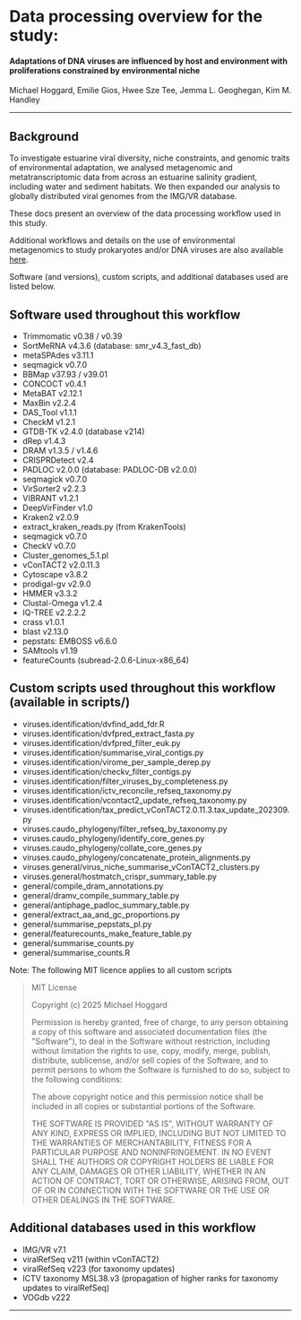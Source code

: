 # Data processing overview for the study: 

#### Adaptations of DNA viruses are influenced by host and environment with proliferations constrained by environmental niche  

Michael Hoggard, Emilie Gios, Hwee Sze Tee, Jemma L. Geoghegan, Kim M. Handley

----

## Background

To investigate estuarine viral diversity, niche constraints, and genomic traits of environmental adaptation, we analysed metagenomic and metatranscriptomic data from across an estuarine salinity gradient, including water and sediment habitats. We then expanded our analysis to globally distributed viral genomes from the IMG/VR database. 

These docs present an overview of the data processing workflow used in this study.

Additional workflows and details on the use of environmental metagenomics to study prokaryotes and/or DNA viruses are also available [here](https://github.com/GenomicsAotearoa/environmental_metagenomics).

Software (and versions), custom scripts, and additional databases used are listed below.

## Software used throughout this workflow

- Trimmomatic v0.38 / v0.39
- SortMeRNA v4.3.6 (database: smr_v4.3_fast_db)
- metaSPAdes v3.11.1
- seqmagick v0.7.0
- BBMap v37.93 / v39.01
- CONCOCT v0.4.1
- MetaBAT v2.12.1
- MaxBin v2.2.4
- DAS_Tool v1.1.1
- CheckM v1.2.1
- GTDB-TK v2.4.0 (database v214)
- dRep v1.4.3
- DRAM v1.3.5 / v1.4.6
- CRISPRDetect v2.4
- PADLOC v2.0.0 (database: PADLOC-DB v2.0.0)
- seqmagick v0.7.0
- VirSorter2 v2.2.3
- VIBRANT v1.2.1
- DeepVirFinder v1.0
- Kraken2 v2.0.9
- extract_kraken_reads.py (from KrakenTools)
- seqmagick v0.7.0
- CheckV v0.7.0
- Cluster_genomes_5.1.pl
- vConTACT2 v2.0.11.3
- Cytoscape v3.8.2
- prodigal-gv v2.9.0
- HMMER v3.3.2
- Clustal-Omega v1.2.4
- IQ-TREE v2.2.2.2
- crass v1.0.1
- blast v2.13.0
- pepstats: EMBOSS v6.6.0
- SAMtools v1.19
- featureCounts (subread-2.0.6-Linux-x86_64)

## Custom scripts used throughout this workflow (available in scripts/)

- viruses.identification/dvfind_add_fdr.R
- viruses.identification/dvfpred_extract_fasta.py
- viruses.identification/dvfpred_filter_euk.py
- viruses.identification/summarise_viral_contigs.py
- viruses.identification/virome_per_sample_derep.py
- viruses.identification/checkv_filter_contigs.py
- viruses.identification/filter_viruses_by_completeness.py
- viruses.identification/ictv_reconcile_refseq_taxonomy.py
- viruses.identification/vcontact2_update_refseq_taxonomy.py 
- viruses.identification/tax_predict_vConTACT2.0.11.3.tax_update_202309.py
- viruses.caudo_phylogeny/filter_refseq_by_taxonomy.py
- viruses.caudo_phylogeny/identify_core_genes.py
- viruses.caudo_phylogeny/collate_core_genes.py
- viruses.caudo_phylogeny/concatenate_protein_alignments.py
- viruses.general/virus_niche_summarise_vConTACT2_clusters.py
- viruses.general/hostmatch_crispr_summary_table.py
- general/compile_dram_annotations.py
- general/dramv_compile_summary_table.py
- general/antiphage_padloc_summary_table.py
- general/extract_aa_and_gc_proportions.py
- general/summarise_pepstats_pI.py
- general/featurecounts_make_feature_table.py
- general/summarise_counts.py
- general/summarise_counts.R

Note: The following MIT licence applies to all custom scripts

> MIT License
> 
> Copyright (c) 2025 Michael Hoggard
> 
> Permission is hereby granted, free of charge, to any person obtaining a copy of this software and associated documentation files (the "Software"), to deal in the Software without restriction, including without limitation the rights to use, copy, modify, merge, publish, distribute, sublicense, and/or sell copies of the Software, and to permit persons to whom the Software is furnished to do so, subject to the following conditions:
> 
> The above copyright notice and this permission notice shall be included in all copies or substantial portions of the Software.
> 
> THE SOFTWARE IS PROVIDED "AS IS", WITHOUT WARRANTY OF ANY KIND, EXPRESS OR IMPLIED, INCLUDING BUT NOT LIMITED TO THE WARRANTIES OF MERCHANTABILITY, FITNESS FOR A PARTICULAR PURPOSE AND NONINFRINGEMENT. IN NO EVENT SHALL THE AUTHORS OR COPYRIGHT HOLDERS BE LIABLE FOR ANY CLAIM, DAMAGES OR OTHER LIABILITY, WHETHER IN AN ACTION OF CONTRACT, TORT OR OTHERWISE, ARISING FROM, OUT OF OR IN CONNECTION WITH THE SOFTWARE OR THE USE OR OTHER DEALINGS IN THE SOFTWARE.

## Additional databases used in this workflow

- IMG/VR v7.1
- viralRefSeq v211 (within vConTACT2)
- viralRefSeq v223 (for taxonomy updates)
- ICTV taxonomy MSL38.v3 (propagation of higher ranks for taxonomy updates to viralRefSeq)
- VOGdb v222

----